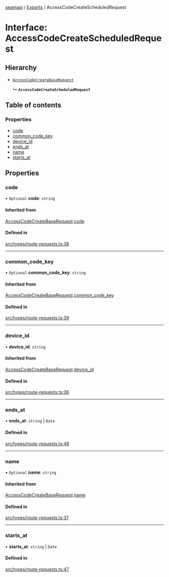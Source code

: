 [seamapi](../README.md) / [Exports](../modules.md) / AccessCodeCreateScheduledRequest

# Interface: AccessCodeCreateScheduledRequest

## Hierarchy

- [`AccessCodeCreateBaseRequest`](AccessCodeCreateBaseRequest.md)

  ↳ **`AccessCodeCreateScheduledRequest`**

## Table of contents

### Properties

- [code](AccessCodeCreateScheduledRequest.md#code)
- [common\_code\_key](AccessCodeCreateScheduledRequest.md#common_code_key)
- [device\_id](AccessCodeCreateScheduledRequest.md#device_id)
- [ends\_at](AccessCodeCreateScheduledRequest.md#ends_at)
- [name](AccessCodeCreateScheduledRequest.md#name)
- [starts\_at](AccessCodeCreateScheduledRequest.md#starts_at)

## Properties

### code

• `Optional` **code**: `string`

#### Inherited from

[AccessCodeCreateBaseRequest](AccessCodeCreateBaseRequest.md).[code](AccessCodeCreateBaseRequest.md#code)

#### Defined in

[src/types/route-requests.ts:38](https://github.com/seamapi/javascript/blob/main/src/types/route-requests.ts#L38)

___

### common\_code\_key

• `Optional` **common\_code\_key**: `string`

#### Inherited from

[AccessCodeCreateBaseRequest](AccessCodeCreateBaseRequest.md).[common_code_key](AccessCodeCreateBaseRequest.md#common_code_key)

#### Defined in

[src/types/route-requests.ts:39](https://github.com/seamapi/javascript/blob/main/src/types/route-requests.ts#L39)

___

### device\_id

• **device\_id**: `string`

#### Inherited from

[AccessCodeCreateBaseRequest](AccessCodeCreateBaseRequest.md).[device_id](AccessCodeCreateBaseRequest.md#device_id)

#### Defined in

[src/types/route-requests.ts:36](https://github.com/seamapi/javascript/blob/main/src/types/route-requests.ts#L36)

___

### ends\_at

• **ends\_at**: `string` \| `Date`

#### Defined in

[src/types/route-requests.ts:48](https://github.com/seamapi/javascript/blob/main/src/types/route-requests.ts#L48)

___

### name

• `Optional` **name**: `string`

#### Inherited from

[AccessCodeCreateBaseRequest](AccessCodeCreateBaseRequest.md).[name](AccessCodeCreateBaseRequest.md#name)

#### Defined in

[src/types/route-requests.ts:37](https://github.com/seamapi/javascript/blob/main/src/types/route-requests.ts#L37)

___

### starts\_at

• **starts\_at**: `string` \| `Date`

#### Defined in

[src/types/route-requests.ts:47](https://github.com/seamapi/javascript/blob/main/src/types/route-requests.ts#L47)
